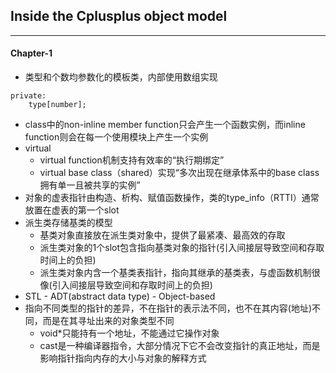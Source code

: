 ## Inside the Cplusplus object model
---

#### Chapter-1
- 类型和个数均参数化的模板类，内部使用数组实现
```
private:
    type[number];
```
- class中的non-inline member function只会产生一个函数实例，而inline function则会在每一个使用模块上产生一个实例
- virtual
    - virtual function机制支持有效率的“执行期绑定”
    - virtual base class（shared）实现“多次出现在继承体系中的base class拥有单一且被共享的实例”
- 对象的虚表指针由构造、析构、赋值函数操作，类的type_info（RTTI）通常放置在虚表的第一个slot
- 派生类存储基类的模型
    - 基类对象直接放在派生类对象中，提供了最紧凑、最高效的存取
    - 派生类对象的1个slot包含指向基类对象的指针(引入间接层导致空间和存取时间上的负担)
    - 派生类对象内含一个基类表指针，指向其继承的基类表，与虚函数机制很像(引入间接层导致空间和存取时间上的负担)
- STL - ADT(abstract data type) - Object-based
- 指向不同类型的指针的差异，不在指针的表示法不同，也不在其内容(地址)不同，而是在其寻址出来的对象类型不同
    - void*只能持有一个地址，不能通过它操作对象
    - cast是一种编译器指令，大部分情况下它不会改变指针的真正地址，而是影响指针指向内存的大小与对象的解释方式